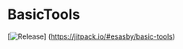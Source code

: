 # BasicTools
[![Release](https://jitpack.io/v/esasby/basic-tools.svg)]
(https://jitpack.io/#esasby/basic-tools)
